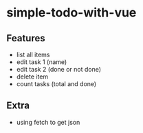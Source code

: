 # simple-todo-with-vue

## Features

- list all items
- edit task 1 (name)
- edit task 2 (done or not done)
- delete item
- count tasks (total and done)

## Extra

- using fetch to get json
